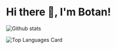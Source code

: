 <h1>Hi there 👋, I'm Botan!</h1>

![Github stats](https://github-readme-stats.vercel.app/api?username=Botan-Cosar&theme=codeSTACKr&show_icons=true&count_private=true)

![Top Languages Card](https://github-readme-stats.vercel.app/api/top-langs/?username=Botan-Cosar)
